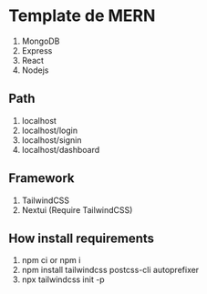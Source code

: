 # Template de MERN
1) MongoDB
2) Express
3) React
4) Nodejs

## Path
1) localhost
2) localhost/login
3) localhost/signin
4) localhost/dashboard

## Framework

1) TailwindCSS
2) Nextui (Require TailwindCSS)

## How install requirements

1) npm ci or npm i
2) npm install tailwindcss postcss-cli autoprefixer
3) npx tailwindcss init -p